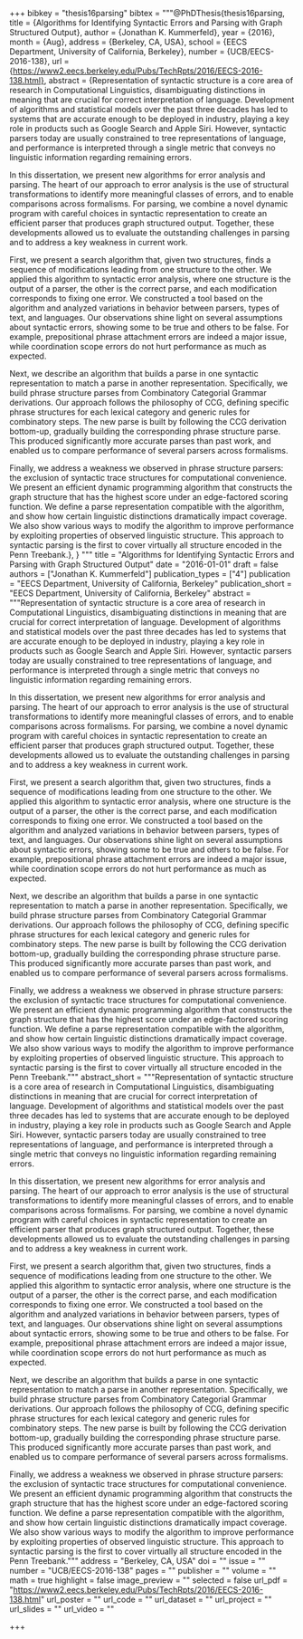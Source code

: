 +++
bibkey = "thesis16parsing"
bibtex = """@PhDThesis{thesis16parsing,
  title     = {Algorithms for Identifying Syntactic Errors and Parsing with Graph Structured Output},
  author    = {Jonathan K. Kummerfeld},
  year      = {2016},
  month     = {Aug},
  address   = {Berkeley, CA, USA},
  school    = {EECS Department, University of California, Berkeley},
  number    = {UCB/EECS-2016-138},
  url       = {https://www2.eecs.berkeley.edu/Pubs/TechRpts/2016/EECS-2016-138.html},
  abstract  = {Representation of syntactic structure is a core area of research in Computational Linguistics, disambiguating distinctions in meaning that are crucial for correct interpretation of language. Development of algorithms and statistical models over the past three decades has led to systems that are accurate enough to be deployed in industry, playing a key role in products such as Google Search and Apple Siri. However, syntactic parsers today are usually constrained to tree representations of language, and performance is interpreted through a single metric that conveys no linguistic information regarding remaining errors.

  In this dissertation, we present new algorithms for error analysis and parsing. The heart of our approach to error analysis is the use of structural transformations to identify more meaningful classes of errors, and to enable comparisons across formalisms. For parsing, we combine a novel dynamic program with careful choices in syntactic representation to create an efficient parser that produces graph structured output. Together, these developments allowed us to evaluate the outstanding challenges in parsing and to address a key weakness in current work.

  First, we present a search algorithm that, given two structures, finds a sequence of modifications leading from one structure to the other. We applied this algorithm to syntactic error analysis, where one structure is the output of a parser, the other is the correct parse, and each modification corresponds to fixing one error. We constructed a tool based on the algorithm and analyzed variations in behavior between parsers, types of text, and languages. Our observations shine light on several assumptions about syntactic errors, showing some to be true and others to be false. For example, prepositional phrase attachment errors are indeed a major issue, while coordination scope errors do not hurt performance as much as expected.

  Next, we describe an algorithm that builds a parse in one syntactic representation to match a parse in another representation. Specifically, we build phrase structure parses from Combinatory Categorial Grammar derivations. Our approach follows the philosophy of CCG, defining specific phrase structures for each lexical category and generic rules for combinatory steps. The new parse is built by following the CCG derivation bottom-up, gradually building the corresponding phrase structure parse. This produced significantly more accurate parses than past work, and enabled us to compare performance of several parsers across formalisms.

  Finally, we address a weakness we observed in phrase structure parsers: the exclusion of syntactic trace structures for computational convenience. We present an efficient dynamic programming algorithm that constructs the graph structure that has the highest score under an edge-factored scoring function. We define a parse representation compatible with the algorithm, and show how certain linguistic distinctions dramatically impact coverage. We also show various ways to modify the algorithm to improve performance by exploiting properties of observed linguistic structure. This approach to syntactic parsing is the first to cover virtually all structure encoded in the Penn Treebank.},
}
"""
title = "Algorithms for Identifying Syntactic Errors and Parsing with Graph Structured Output"
date = "2016-01-01"
draft = false
authors = ["Jonathan K. Kummerfeld"]
publication_types = ["4"]
publication = "EECS Department, University of California, Berkeley"
publication_short = "EECS Department, University of California, Berkeley"
abstract = """Representation of syntactic structure is a core area of research in Computational Linguistics, disambiguating distinctions in meaning that are crucial for correct interpretation of language. Development of algorithms and statistical models over the past three decades has led to systems that are accurate enough to be deployed in industry, playing a key role in products such as Google Search and Apple Siri. However, syntactic parsers today are usually constrained to tree representations of language, and performance is interpreted through a single metric that conveys no linguistic information regarding remaining errors.

In this dissertation, we present new algorithms for error analysis and parsing. The heart of our approach to error analysis is the use of structural transformations to identify more meaningful classes of errors, and to enable comparisons across formalisms. For parsing, we combine a novel dynamic program with careful choices in syntactic representation to create an efficient parser that produces graph structured output. Together, these developments allowed us to evaluate the outstanding challenges in parsing and to address a key weakness in current work.

First, we present a search algorithm that, given two structures, finds a sequence of modifications leading from one structure to the other. We applied this algorithm to syntactic error analysis, where one structure is the output of a parser, the other is the correct parse, and each modification corresponds to fixing one error. We constructed a tool based on the algorithm and analyzed variations in behavior between parsers, types of text, and languages. Our observations shine light on several assumptions about syntactic errors, showing some to be true and others to be false. For example, prepositional phrase attachment errors are indeed a major issue, while coordination scope errors do not hurt performance as much as expected.

Next, we describe an algorithm that builds a parse in one syntactic representation to match a parse in another representation. Specifically, we build phrase structure parses from Combinatory Categorial Grammar derivations. Our approach follows the philosophy of CCG, defining specific phrase structures for each lexical category and generic rules for combinatory steps. The new parse is built by following the CCG derivation bottom-up, gradually building the corresponding phrase structure parse. This produced significantly more accurate parses than past work, and enabled us to compare performance of several parsers across formalisms.

Finally, we address a weakness we observed in phrase structure parsers: the exclusion of syntactic trace structures for computational convenience. We present an efficient dynamic programming algorithm that constructs the graph structure that has the highest score under an edge-factored scoring function. We define a parse representation compatible with the algorithm, and show how certain linguistic distinctions dramatically impact coverage. We also show various ways to modify the algorithm to improve performance by exploiting properties of observed linguistic structure. This approach to syntactic parsing is the first to cover virtually all structure encoded in the Penn Treebank."""
abstract_short = """Representation of syntactic structure is a core area of research in Computational Linguistics, disambiguating distinctions in meaning that are crucial for correct interpretation of language. Development of algorithms and statistical models over the past three decades has led to systems that are accurate enough to be deployed in industry, playing a key role in products such as Google Search and Apple Siri. However, syntactic parsers today are usually constrained to tree representations of language, and performance is interpreted through a single metric that conveys no linguistic information regarding remaining errors.

In this dissertation, we present new algorithms for error analysis and parsing. The heart of our approach to error analysis is the use of structural transformations to identify more meaningful classes of errors, and to enable comparisons across formalisms. For parsing, we combine a novel dynamic program with careful choices in syntactic representation to create an efficient parser that produces graph structured output. Together, these developments allowed us to evaluate the outstanding challenges in parsing and to address a key weakness in current work.

First, we present a search algorithm that, given two structures, finds a sequence of modifications leading from one structure to the other. We applied this algorithm to syntactic error analysis, where one structure is the output of a parser, the other is the correct parse, and each modification corresponds to fixing one error. We constructed a tool based on the algorithm and analyzed variations in behavior between parsers, types of text, and languages. Our observations shine light on several assumptions about syntactic errors, showing some to be true and others to be false. For example, prepositional phrase attachment errors are indeed a major issue, while coordination scope errors do not hurt performance as much as expected.

Next, we describe an algorithm that builds a parse in one syntactic representation to match a parse in another representation. Specifically, we build phrase structure parses from Combinatory Categorial Grammar derivations. Our approach follows the philosophy of CCG, defining specific phrase structures for each lexical category and generic rules for combinatory steps. The new parse is built by following the CCG derivation bottom-up, gradually building the corresponding phrase structure parse. This produced significantly more accurate parses than past work, and enabled us to compare performance of several parsers across formalisms.

Finally, we address a weakness we observed in phrase structure parsers: the exclusion of syntactic trace structures for computational convenience. We present an efficient dynamic programming algorithm that constructs the graph structure that has the highest score under an edge-factored scoring function. We define a parse representation compatible with the algorithm, and show how certain linguistic distinctions dramatically impact coverage. We also show various ways to modify the algorithm to improve performance by exploiting properties of observed linguistic structure. This approach to syntactic parsing is the first to cover virtually all structure encoded in the Penn Treebank."""
address = "Berkeley, CA, USA"
doi = ""
issue = ""
number = "UCB/EECS-2016-138"
pages = ""
publisher = ""
volume = ""
math = true
highlight = false
image_preview = ""
selected = false
url_pdf = "https://www2.eecs.berkeley.edu/Pubs/TechRpts/2016/EECS-2016-138.html"
url_poster = ""
url_code = ""
url_dataset = ""
url_project = ""
url_slides = ""
url_video = ""



+++